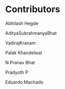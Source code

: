 # Contributors

Abhilash Hegde

AdityaSubrahmanyaBhat  

VadirajKranam  

Palak Khandelwal  

N Pranav Bhat  

Pradyoth P

Eduardo Machado
